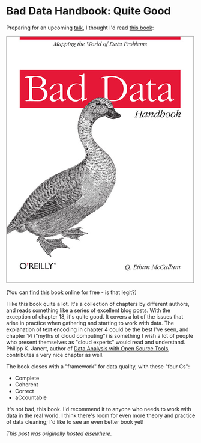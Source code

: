 # Bad Data Handbook: Quite Good



Preparing for an upcoming <a href="http://www.meetup.com/Data-Wranglers-DC/events/154160282/">talk</a>, I thought I'd read <a href="http://www.amazon.com/Bad-Data-Handbook-Cleaning-Back/dp/1449321887">this book</a>:

<a href="bad-data-handbook.jpg"><img class="aligncenter size-medium wp-image-661" alt="bad data handbook cover" src="bad-data-handbook.jpg"></a>

(You can <a href="http://it-ebooks.info/book/1263/">find</a> this book online for free - is that legit?)

I like this book quite a lot. It's a collection of chapters by different authors, and reads something like a series of excellent blog posts. With the exception of chapter 18, it's quite good. It covers a lot of the issues that arise in practice when gathering and starting to work with data. The explanation of text encoding in chapter 4 could be the best I've seen, and chapter 14 ("myths of cloud computing") is something I wish a lot of people who present themselves as "cloud experts" would read and understand. Philipp K. Janert, author of <a href="http://www.amazon.com/Data-Analysis-Open-Source-Tools/dp/0596802358/">Data Analysis with Open Source Tools</a>, contributes a very nice chapter as well.

The book closes with a "framework" for data quality, with these "four Cs":

<ul>
    <li>Complete</li>
    <li>Coherent</li>
    <li>Correct</li>
    <li>aCcountable</li>
</ul>
It's not bad, this book. I'd recommend it to anyone who needs to work with data in the real world. I think there's room for even more theory and practice of data cleaning; I'd like to see an even better book yet!



*This post was originally hosted [elsewhere](https://planspacedotorg.wordpress.com/2014/01/01/bad-data-handbook-quite-good/).*
